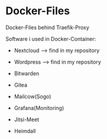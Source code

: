 # Docker-Files
Docker-Files behind Traefik-Proxy 

Software i used in Docker-Container:
- Nextcloud --> find in my repository 
- Wordpress --> find in my repository 

- Bitwarden 
- Gitea
- Mailcow(Sogo)
- Grafana(Monitoring) 
- Jitsi-Meet
- Heimdall 
